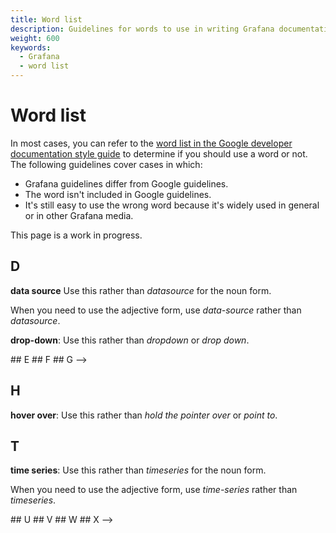 ```yaml
---
title: Word list
description: Guidelines for words to use in writing Grafana documentation.
weight: 600
keywords:
  - Grafana
  - word list
---
```


# Word list

In most cases, you can refer to the [word list in the Google developer documentation style guide](https://developers.google.com/style/word-list) to determine if you should use a word or not. The following guidelines cover cases in which:

- Grafana guidelines differ from Google guidelines.
- The word isn't included in Google guidelines.
- It's still easy to use the wrong word because it's widely used in general or in other Grafana media.

This page is a work in progress.

<!--
## A
## B
## C -->
## D

**data source** Use this rather than _datasource_ for the noun form.

When you need to use the adjective form, use _data-source_ rather than _datasource_.

**drop-down**: Use this rather than _dropdown_ or _drop down_.
<!-->
## E
## F
## G -->

## H

**hover over**: Use this rather than _hold the pointer over_ or _point to_.

<!--## I
## J
## K
## L
## M
## N
## O
## P
## Q
## R
## S -->

## T

**time series**: Use this rather than _timeseries_ for the noun form.

When you need to use the adjective form, use _time-series_ rather than _timeseries_.

<!-->
## U
## V
## W
## X
-->
